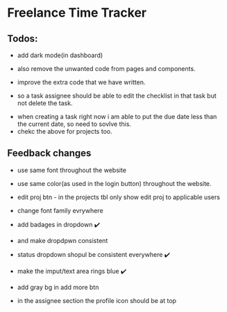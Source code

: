 # Freelance Time Tracker


## Todos:
- add dark mode(in dashboard)
- also remove the unwanted code from pages and components.
- improve the extra code that we have written.


- so a task assignee should be able to edit the checklist in that task but not delete the task.

<!-- ! task assignee functionality - crud checklist, follow, track time, (no delete, edit & assign). -->

- when creating a task right now i am able to put the due date less than the current date, so need to sovlve this.
- chekc the above for projects too.


## Feedback changes
- use same font throughout the website
- use same color(as used in the login button) throughout the website.
  

- edit proj btn - in the projects tbl only show edit proj to applicable users


- change font family evrywhere 
- add badages in dropdown ✔️
- and make dropdpwn consistent
- status dropdown shopul be consistent everywhere ✔️
- make the imput/text area rings blue ✔️
- add gray bg in add more btn
- in the assignee section the profile icon should be at top
